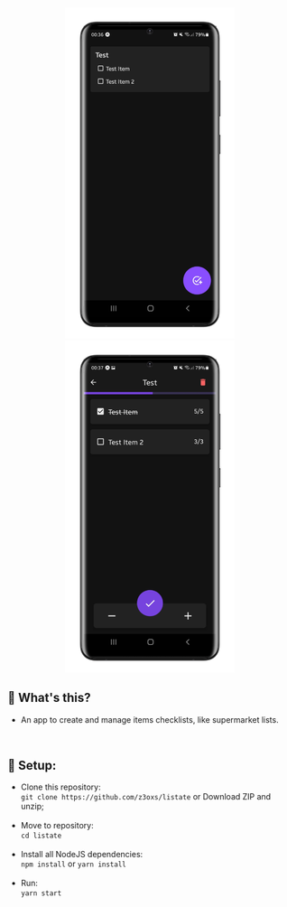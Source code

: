 <div align="center">
    <img src="./images/mockup_1.png" width="300" />
    <img src="./images/mockup_2.png" width="300" />
</div>

## 🤔 What's this?
- An app to create and manage items checklists, like supermarket lists.

&nbsp;
## 🔧 Setup:
- Clone this repository:<br>
`git clone https://github.com/z3oxs/listate` or Download ZIP and unzip;<br><br>
- Move to repository:<br>
`cd listate`<br><br>
- Install all NodeJS dependencies:<br>
`npm install` or `yarn install`<br><br>
- Run:<br>
`yarn start`<br>
